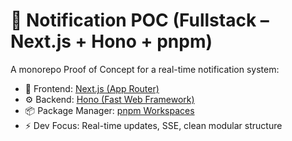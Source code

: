 # 🚀 Notification POC (Fullstack – Next.js + Hono + pnpm)

A monorepo Proof of Concept for a real-time notification system:

- 🧠 Frontend: [Next.js (App Router)](https://nextjs.org/)
- ⚙️ Backend: [Hono (Fast Web Framework)](https://hono.dev/)
- 📦 Package Manager: [pnpm Workspaces](https://pnpm.io/workspaces)
- ⚡ Dev Focus: Real-time updates, SSE, clean modular structure
